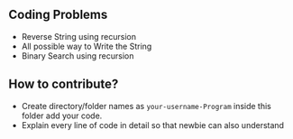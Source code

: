 ## Coding Problems

- Reverse String using recursion
- All possible way to Write the String
- Binary Search using recursion

## How to contribute?

- Create directory/folder names as `your-username-Program` inside this folder add your code.
- Explain every line of code in detail so that newbie can also understand  